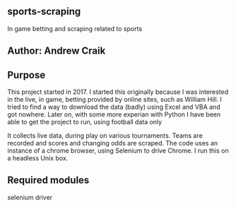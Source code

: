 ## sports-scraping
In game betting and scraping related to sports

## Author: Andrew Craik

## Purpose

This project started in 2017.  I started this originally because I was interested in the live, in game, betting provided by online sites, such as William Hill.  I tried to find a way to download the data (badly) using Excel and VBA and got nowhere.  Later on, with some more experian with Python I have been able to get the project to run, using football data only

It collects live data, during play on various tournaments. Teams are recorded and scores and changing odds are scraped.  The code uses an instance of a chrome browser, using Selenium to drive Chrome.  I run this on a headless Unix box.

## Required modules

selenium driver


